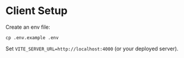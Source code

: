 # Client Setup

Create an env file:

```
cp .env.example .env
```

Set `VITE_SERVER_URL=http://localhost:4000` (or your deployed server).



